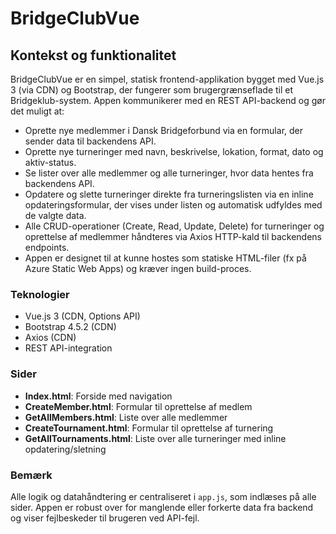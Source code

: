 # BridgeClubVue

## Kontekst og funktionalitet

BridgeClubVue er en simpel, statisk frontend-applikation bygget med Vue.js 3 (via CDN) og Bootstrap, der fungerer som brugergrænseflade til et Bridgeklub-system. Appen kommunikerer med en REST API-backend og gør det muligt at:

- Oprette nye medlemmer i Dansk Bridgeforbund via en formular, der sender data til backendens API.
- Oprette nye turneringer med navn, beskrivelse, lokation, format, dato og aktiv-status.
- Se lister over alle medlemmer og alle turneringer, hvor data hentes fra backendens API.
- Opdatere og slette turneringer direkte fra turneringslisten via en inline opdateringsformular, der vises under listen og automatisk udfyldes med de valgte data.
- Alle CRUD-operationer (Create, Read, Update, Delete) for turneringer og oprettelse af medlemmer håndteres via Axios HTTP-kald til backendens endpoints.
- Appen er designet til at kunne hostes som statiske HTML-filer (fx på Azure Static Web Apps) og kræver ingen build-proces.

### Teknologier
- Vue.js 3 (CDN, Options API)
- Bootstrap 4.5.2 (CDN)
- Axios (CDN)
- REST API-integration

### Sider
- **Index.html**: Forside med navigation
- **CreateMember.html**: Formular til oprettelse af medlem
- **GetAllMembers.html**: Liste over alle medlemmer
- **CreateTournament.html**: Formular til oprettelse af turnering
- **GetAllTournaments.html**: Liste over alle turneringer med inline opdatering/sletning

### Bemærk
Alle logik og datahåndtering er centraliseret i `app.js`, som indlæses på alle sider. Appen er robust over for manglende eller forkerte data fra backend og viser fejlbeskeder til brugeren ved API-fejl.